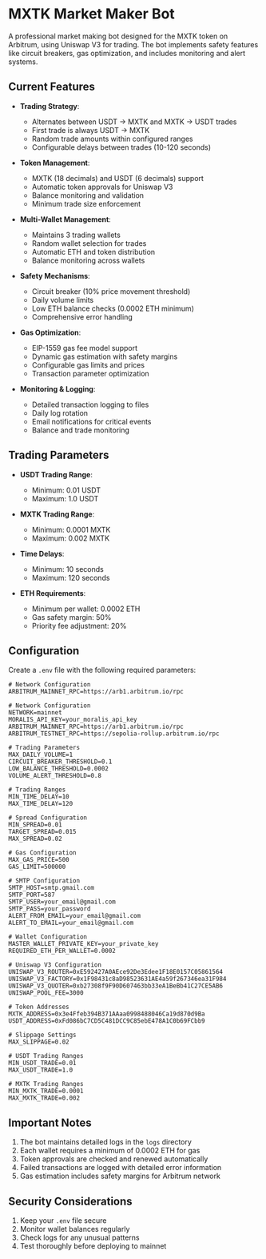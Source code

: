 # MXTK Market Maker Bot

A professional market making bot designed for the MXTK token on Arbitrum, using Uniswap V3 for trading. The bot implements safety features like circuit breakers, gas optimization, and includes monitoring and alert systems.

## Current Features

- **Trading Strategy**:
  - Alternates between USDT → MXTK and MXTK → USDT trades
  - First trade is always USDT → MXTK
  - Random trade amounts within configured ranges
  - Configurable delays between trades (10-120 seconds)

- **Token Management**:
  - MXTK (18 decimals) and USDT (6 decimals) support
  - Automatic token approvals for Uniswap V3
  - Balance monitoring and validation
  - Minimum trade size enforcement

- **Multi-Wallet Management**:
  - Maintains 3 trading wallets
  - Random wallet selection for trades
  - Automatic ETH and token distribution
  - Balance monitoring across wallets

- **Safety Mechanisms**:
  - Circuit breaker (10% price movement threshold)
  - Daily volume limits
  - Low ETH balance checks (0.0002 ETH minimum)
  - Comprehensive error handling

- **Gas Optimization**:
  - EIP-1559 gas fee model support
  - Dynamic gas estimation with safety margins
  - Configurable gas limits and prices
  - Transaction parameter optimization

- **Monitoring & Logging**:
  - Detailed transaction logging to files
  - Daily log rotation
  - Email notifications for critical events
  - Balance and trade monitoring

## Trading Parameters

- **USDT Trading Range**:
  - Minimum: 0.01 USDT
  - Maximum: 1.0 USDT

- **MXTK Trading Range**:
  - Minimum: 0.0001 MXTK
  - Maximum: 0.002 MXTK

- **Time Delays**:
  - Minimum: 10 seconds
  - Maximum: 120 seconds

- **ETH Requirements**:
  - Minimum per wallet: 0.0002 ETH
  - Gas safety margin: 50%
  - Priority fee adjustment: 20%

## Configuration

Create a `.env` file with the following required parameters:

```env
# Network Configuration
ARBITRUM_MAINNET_RPC=https://arb1.arbitrum.io/rpc

# Network Configuration
NETWORK=mainnet
MORALIS_API_KEY=your_moralis_api_key
ARBITRUM_MAINNET_RPC=https://arb1.arbitrum.io/rpc
ARBITRUM_TESTNET_RPC=https://sepolia-rollup.arbitrum.io/rpc

# Trading Parameters
MAX_DAILY_VOLUME=1
CIRCUIT_BREAKER_THRESHOLD=0.1
LOW_BALANCE_THRESHOLD=0.0002
VOLUME_ALERT_THRESHOLD=0.8

# Trading Ranges
MIN_TIME_DELAY=10
MAX_TIME_DELAY=120

# Spread Configuration  
MIN_SPREAD=0.01
TARGET_SPREAD=0.015
MAX_SPREAD=0.02

# Gas Configuration
MAX_GAS_PRICE=500
GAS_LIMIT=500000

# SMTP Configuration
SMTP_HOST=smtp.gmail.com
SMTP_PORT=587
SMTP_USER=your_email@gmail.com
SMTP_PASS=your_password
ALERT_FROM_EMAIL=your_email@gmail.com
ALERT_TO_EMAIL=your_email@gmail.com

# Wallet Configuration
MASTER_WALLET_PRIVATE_KEY=your_private_key
REQUIRED_ETH_PER_WALLET=0.0002

# Uniswap V3 Configuration
UNISWAP_V3_ROUTER=0xE592427A0AEce92De3Edee1F18E0157C05861564
UNISWAP_V3_FACTORY=0x1F98431c8aD98523631AE4a59f267346ea31F984
UNISWAP_V3_QUOTER=0xb27308f9F90D607463bb33eA1BeBb41C27CE5AB6
UNISWAP_POOL_FEE=3000

# Token Addresses
MXTK_ADDRESS=0x3e4Ffeb394B371AAaa0998488046Ca19d870d9Ba
USDT_ADDRESS=0xFd086bC7CD5C481DCC9C85ebE478A1C0b69FCbb9

# Slippage Settings
MAX_SLIPPAGE=0.02

# USDT Trading Ranges
MIN_USDT_TRADE=0.01
MAX_USDT_TRADE=1.0

# MXTK Trading Ranges  
MIN_MXTK_TRADE=0.0001
MAX_MXTK_TRADE=0.002
```

## Important Notes

1. The bot maintains detailed logs in the `logs` directory
2. Each wallet requires a minimum of 0.0002 ETH for gas
3. Token approvals are checked and renewed automatically
4. Failed transactions are logged with detailed error information
5. Gas estimation includes safety margins for Arbitrum network

## Security Considerations

1. Keep your `.env` file secure
2. Monitor wallet balances regularly
3. Check logs for any unusual patterns
4. Test thoroughly before deploying to mainnet

